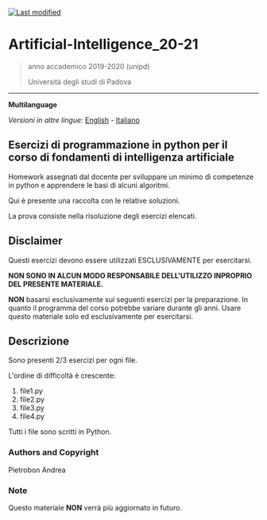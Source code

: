 [![Last modified](https://img.shields.io/badge/Last%20modified-10--Aug--2021-red)](https://github.com/Piero24/F.SW16-17)
# Artificial-Intelligence_20-21

> anno accademico 2019-2020 (unipd)
> 
> Università degli studi di Padova

---
**Multilanguage**

*Versioni in altre lingue:* [English](https://github.com/Piero24/Artificial-Intelligence_20-21/blob/main/README-EN.md) - [Italiano](https://github.com/Piero24/Artificial-Intelligence_20-21/blob/main/README.md)

## Esercizi di programmazione in python per il corso di fondamenti di intelligenza artificiale


Homework assegnati dal docente per sviluppare un minimo di competenze in python e apprendere le basi di alcuni algoritmi.

Qui è presente una raccolta con le relative soluzioni.

La prova consiste nella risoluzione degli esercizi elencati.


## Disclaimer


Questi esercizi devono essere utilizzati ESCLUSIVAMENTE per esercitarsi.


**NON SONO IN ALCUN MODO RESPONSABILE DELL'UTILIZZO INPROPRIO DEL PRESENTE MATERIALE.**


**NON** basarsi esclusivamente sui seguenti esercizi per la preparazione.
In quanto il programma del corso potrebbe variare durante gli anni.
Usare questo materiale solo ed esclusivamente per esercitarsi.


## Descrizione


Sono presenti 2/3 esercizi per ogni file.

L'ordine di difficoltà è crescente:

1. file1.py
2. file2.py
3. file3.py
4. file4.py


Tutti i file sono scritti in Python.


### Authors and Copyright

Pietrobon Andrea

### Note

Questo materiale **NON** verrà più aggiornato in futuro.
